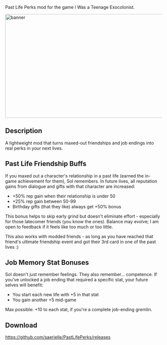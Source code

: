 Past Life Perks mod for the game I Was a Teenage Exocolonist.

<img width="1182" height="334" alt="banner" src="https://github.com/user-attachments/assets/27a55a33-1971-4ccf-8678-33f30abead5c" />

## Description
A lightweight mod that turns maxed-out friendships and job endings into real perks in your next lives.

## Past Life Friendship Buffs
If you maxed out a character's relationship in a past life (earned the in-game achievement for them), Sol remembers. In future lives, all reputation gains from dialogue and gifts with that character are increased:
- +50% rep gain when their relationship is under 50
- +25% rep gain between 50-99
- Birthday gifts (that they like) always get +50% bonus

This bonus helps to skip early grind but doesn't eliminate effort - especially for those latecomer friends (you know the ones). Balance may evolve; I am open to feedback if it feels like too much or too little.

This also works with modded friends - as long as you have reached that friend's ultimate friendship event and got their 3rd card in one of the past lives :)

## Job Memory Stat Bonuses
Sol doesn't just remember feelings. They also remember… competence. If you’ve unlocked a job ending that required a specific stat, your future selves will benefit:
- You start each new life with +5 in that stat
- You gain another +5 mid-game

Max possible: +10 to each stat, if you're a complete job-ending gremlin.

## Download
https://github.com/saerielle/PastLifePerks/releases
